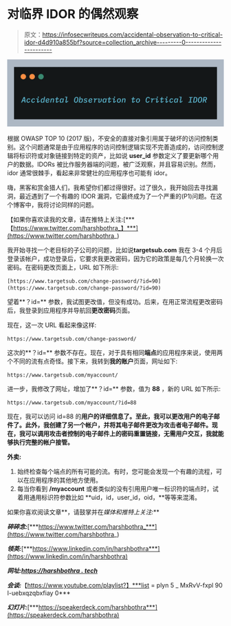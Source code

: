# 对临界 IDOR 的偶然观察

> 原文：<https://infosecwriteups.com/accidental-observation-to-critical-idor-d4d910a855bf?source=collection_archive---------0----------------------->

![](img/5384311ed96f8d5b4d2109bf44afc5c9.png)

根据 OWASP TOP 10 (2017 版)，不安全的直接对象引用属于破坏的访问控制类别。这个问题通常是由于应用程序的访问控制逻辑实现不完善造成的，访问控制逻辑将标识符或对象链接到特定的资产，比如说 **user_id** 参数定义了要更新哪个用户的数据。IDORs 被比作服务器端的问题，被广泛观察，并且容易识别。然而，idor 通常很棘手，看起来非常健壮的应用程序也可能有 idor。

嗨，黑客和赏金猎人们，我希望你们都过得很好。过了很久，我开始回去寻找漏洞，最近遇到了一个有趣的 IDOR 漏洞，它最终成为了一个严重的(P1)问题。在这个博客中，我将讨论同样的问题。

【如果你喜欢读我的文章，请在推特上关注:[***【https://www.twitter.com/harshbothra_】***](https://www.twitter.com/harshbothra_)

我开始寻找一个老目标的子公司的问题，比如说**targetsub.com** 我在 3-4 个月后登录该帐户，成功登录后，它要求我更改密码，因为它的政策是每几个月轮换一次密码。在密码更改页面上，URL 如下所示:

```
[https://www.targetsub.com/change-password/?id=90](https://www.targetsub.com/change-password/?id=90)
```

望着**？id=** 参数，我试图更改值，但没有成功。后来，在用正常流程更改密码后，我登录到应用程序并导航回**更改密码**页面。

现在，这一次 URL 看起来像这样:

```
https://www.targetsub.com/change-password/
```

这次的**？id=** 参数不存在。现在，对于具有相同**端点**的应用程序来说，使用两个不同的流有点奇怪。接下来，我转到**我的账户**页面，网址如下:

```
https://www.targetsub.com/myaccount/
```

进一步，我修改了网址，增加了**？id=** 参数，值为 **88** ，新的 URL 如下所示:

```
https://www.targetsub.com/myaccount/?id=88
```

现在，我可以访问 id=88 的**用户的详细信息了。至此，我可以更改用户的电子邮件了。此外，我创建了另一个帐户，并将其电子邮件更改为攻击者电子邮件。现在，我可以调用攻击者控制的电子邮件上的密码重置链接，无需用户交互，我就能够执行完整的帐户接管。**

**外卖:**

1.  始终检查每个端点的所有可能的流。有时，您可能会发现一个有趣的流程，可以在应用程序的其他地方使用。
2.  每当你看到 **/myaccount** 或者类似的没有引用用户唯一标识符的端点时，试着用通用标识符参数比如 **uid，id，user_id，oid，**等等来混淆。

如果你喜欢阅读文章**，请鼓掌并在*媒体和推特上关注:***

***碎碎念:***[***https://www.twitter.com/harshbothra_***](https://www.twitter.com/harshbothra_)

***领英:***[***https://www.linkedin.com/in/harshbothra***](https://www.linkedin.com/in/harshbothra)

***网址:***[***https://harshbothra . tech***](https://harshbothra.tech/)

***会谈:***【https://www.youtube.com/playlist?】***list = plyn 5 _ MxRvV-fxpl 90 I-uebxqzqbxfiay 0***

***幻灯片:***[***https://speakerdeck.com/harshbothra***](https://speakerdeck.com/harshbothra)